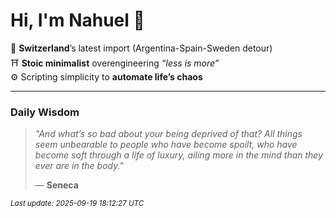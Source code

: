 # Hi, I'm Nahuel :tiger:

📍 **Switzerland**’s latest import (Argentina-Spain-Sweden detour)  
⛩️ **Stoic minimalist** overengineering *“less is more”*  
⚙️ Scripting simplicity to **automate life’s chaos**

---

### Daily Wisdom
> _"And what’s so bad about your being deprived of that? All things seem unbearable to people who have become spoilt, who have become soft through a life of luxury, ailing more in the mind than they ever are in the body."_  
>
> — **Seneca**

<sub>*Last update: 2025-09-19 18:12:27 UTC*</sub>

